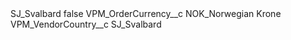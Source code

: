 <?xml version="1.0" encoding="UTF-8"?>
<CustomMetadata xmlns="http://soap.sforce.com/2006/04/metadata" xmlns:xsi="http://www.w3.org/2001/XMLSchema-instance" xmlns:xsd="http://www.w3.org/2001/XMLSchema">
    <label>SJ_Svalbard</label>
    <protected>false</protected>
    <values>
        <field>VPM_OrderCurrency__c</field>
        <value xsi:type="xsd:string">NOK_Norwegian Krone</value>
    </values>
    <values>
        <field>VPM_VendorCountry__c</field>
        <value xsi:type="xsd:string">SJ_Svalbard</value>
    </values>
</CustomMetadata>
